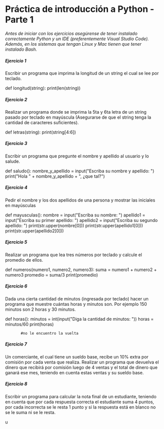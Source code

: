 # **Práctica de introducción a Python - Parte 1**
_Antes de iniciar con los ejercicios asegúrense de tener instalado correctamente Python y un IDE (preferentemente Visual Studio Code). Además, en los sistemas que tengan Linux y Mac tienen que tener instalado Bash._

##### **Ejercicio 1**
 Escribir un programa que imprima la longitud de un string el cual se lee por teclado.

 def longitud(string):
    print(len(string)) 

##### **Ejercicio 2**
Realizar un programa donde se imprima la 5ta y 6ta letra de un string pasado por teclado en mayúscula (Asegurarse de que el string tenga la cantidad de caracteres suficientes).

def letras(string):
    print(string[4:6])

##### **Ejercicio 3**
Escribir un programa que pregunte el nombre y apellido al usuario y lo salude.

def saludo():
    nombre_y_apellido = input("Escriba su nombre y apellido: ")
    print("Hola " + nombre_y_apellido + ", ¿que tal?")

##### **Ejercicio 4**
Pedir el nombre y los dos apellidos de una persona y mostrar las iniciales en mayúsculas

def mayusculas():
    nombre = input("Escriba su nombre: ")
    apellido1 = input("Escriba su primer apellido: ")
    apellido2 = input("Escriba su segundo apellido: ")
    print(str.upper(nombre[0])) 
    print(str.upper(apellido1[0])) 
    print(str.upper(apellido2[0]))

##### **Ejercicio 5**
Realizar un programa que lea tres números por teclado y calcule el promedio de ellos.

def numeros(numero1, numero2, numero3):
    suma = numero1 + numero2 + numero3
    promedio = suma/3
    print(promedio)

##### **Ejercicio 6**
Dada una cierta cantidad de minutos (ingresada por teclado) hacer un programa que muestre cuántas horas y minutos son. Por ejemplo 150 minutos son 2 horas y 30 minutos.

def horas():
    minutos = int(input("Diga la cantidad de minutos: "))
    horas = minutos/60
    print(horas)

           #no le encuentro la vuelta

##### **Ejercicio 7**
Un comerciante, el cual tiene un sueldo base, recibe un 10% extra por comisión por cada venta que realiza. Realizar un programa que devuelva el dinero que recibirá por comisión luego de 4 ventas y el total de dinero que ganará ese mes, teniendo en cuenta estas ventas y su sueldo base.

##### **Ejercicio 8**
Escribir un programa para calcular la nota final de un estudiante, teniendo en cuenta que por cada respuesta correcta el estudiante suma 4 puntos, por cada incorrecta se le resta 1 punto y si la respuesta está en blanco no se le suma ni se le resta.

u
